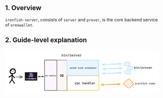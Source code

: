 ## 1. Overview

`ironfish-server`, consists of `server` and `prover`, is the core backend service of `oreowallet`.

## 2. Guide-level explanation

![basic arch](assets/arch.png)
